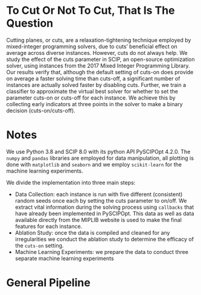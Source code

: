 # To Cut Or Not To Cut, That Is The Question

Cutting planes, or cuts, are a relaxation-tightening technique employed by mixed-integer programming solvers, due to cuts’ beneficial effect on average across diverse instances. However, cuts do not always help. We study the effect of the cuts parameter in SCIP, an open-source optimization solver, using instances from the 2017 Mixed Integer Programming Library. Our results verify that, although the default setting of cuts-on does provide on average a faster solving time than cuts-off, a significant number of instances are actually solved faster by disabling cuts. Further, we train a classifier to approximate the virtual best solver for whether to set the parameter cuts-on or cuts-off for each instance. We achieve this by collecting early indicators at three points in the solver to make a binary decision (cuts-on/cuts-off).

# Notes
We use Python 3.8 and SCIP 8.0 with its python API PySCIPOpt 4.2.0. The `numpy` and `pandas` libraries are employed for data manipulation, all plotting is done with `matplotlib` and `seaborn` and we employ `scikit-learn` for the machine learning experiments.

We divide the implementation into three main steps:
* Data Collection: each instance is run with five different (consistent) random seeds once each by setting the cuts parameter to on/off. We extract vital information during the solving process using `callbacks` that have already been implemented in PySCIPOpt. This data as well as data available directly from the MIPLIB website is used to make the final features for each instance.
* Ablation Study: once the data is compiled and cleaned for any irregularities we conduct the ablation study to determine the efficacy of the `cuts-on` setting.
* Machine Learning Experiments: we prepare the data to conduct three separate machine learning experiments

# General Pipeline  
